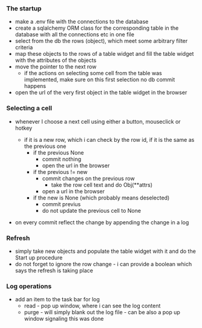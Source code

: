 ### The startup
- make a .env file with the connections to the  database
- create a sqlalchemy ORM class for the corresponding table in the database with all the connections etc in one file
- select from the db the rows (object), which meet some arbitrary filter criteria
- map these objects to the rows of a table widget and fill the table widget with the attributes of the objects
- move the pointer to the next row
    - if the actions on selecting some cell from the table was implemented, make sure on this first selection no db commit happens
- open the url of the very first object in the table widget in the browser

### Selecting a cell
- whenever I choose a next cell using either a button, mouseclick or hotkey
    - if it is a new row, which i can check by the row id, if it is the same as the previous one
        - if the previous None
            - commit nothing
            - open the url in the browser
        - if the previous != new
            - commit changes on the previous row
                - take the row cell text and do Obj(**attrs)
            - open a url in the browser
        - if the new is None (which probably means deselected)
            - commit previus
            - do not update the previous cell to None

- on every commit reflect the change by appending the change in a log

### Refresh
- simply take new objects and populate the table widget with it and do the Start up procedure
- do not forget to ignore the row change - i can provide a boolean which says the refresh is taking place

### Log operations
- add an item to the task bar for log
    - read - pop up window, where i can see the log content
    - purge - will simply blank out the log file - can be also a pop up window signaling this was done




        